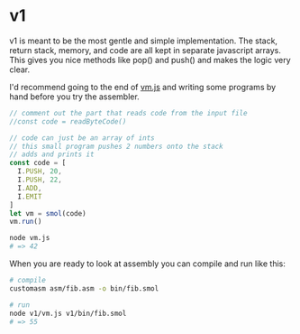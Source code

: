 # v1

v1 is meant to be the most gentle and simple implementation. The stack, return stack, memory, and code are all kept in separate
javascript arrays. This gives you nice methods like pop() and push() and makes the logic very clear.


I'd recommend going to the end of [vm.js](vm.js) and writing some programs by hand before you try the assembler.

```javascript
// comment out the part that reads code from the input file
//const code = readByteCode()

// code can just be an array of ints
// this small program pushes 2 numbers onto the stack
// adds and prints it
const code = [
  I.PUSH, 20,
  I.PUSH, 22,
  I.ADD,
  I.EMIT
]
let vm = smol(code)
vm.run()
```

```bash
node vm.js
# => 42
```

When you are ready to look at assembly you can compile and run like this:

```bash
# compile
customasm asm/fib.asm -o bin/fib.smol

# run
node v1/vm.js v1/bin/fib.smol
# => 55
```
